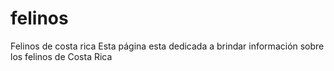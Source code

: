 # felinos
Felinos de costa rica
Esta página esta dedicada a brindar información sobre los felinos de Costa Rica

